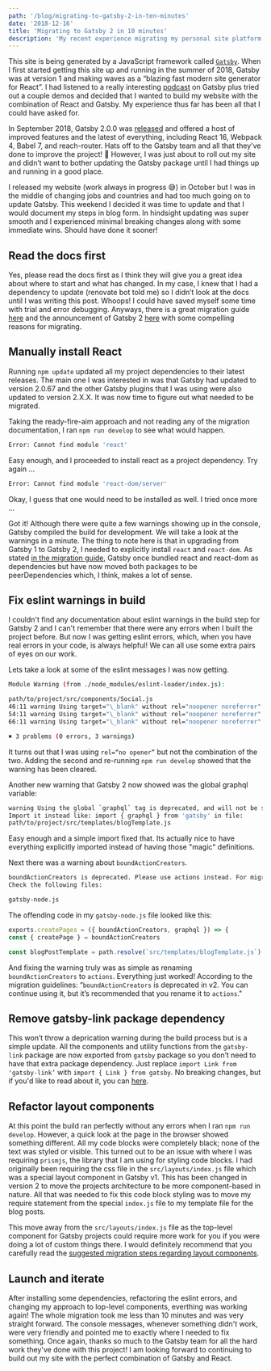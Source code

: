 ```yaml
---
path: '/blog/migrating-to-gatsby-2-in-ten-minutes'
date: '2018-12-16'
title: 'Migrating to Gatsby 2 in 10 minutes'
description: 'My recent experience migrating my personal site platform from Gatsby.js version 1 to use version 2.'
---
```


This site is being generated by a JavaScript framework called [`Gatsby`](https://www.gatsbyjs.org/). When I first started getting this site up and running in the summer of 2018, Gatsby was at version 1 and making waves as a “blazing fast modern site generator for React”. I had listened to a really interesting [podcast](https://www.heavybit.com/library/podcasts/jamstack-radio/ep-22-static-site-generation-with-gatsbyjs/) on Gatsby plus tried out a couple demos and decided that I wanted to build my website with the combination of React and Gatsby. My experience thus far has been all that I could have asked for.

In September 2018, Gatsby 2.0.0 was [released](https://www.gatsbyjs.org/blog/2018-09-17-gatsby-v2/) and offered a host of improved features and the latest of everything, including React 16, Webpack 4, Babel 7, and reach-router. Hats off to the Gatsby team and all that they’ve done to improve the project! 🚀 However, I was just about to roll out my site and didn’t want to bother updating the Gatsby package until I had things up and running in a good place.

I released my website (work always in progress 😅) in October but I was in the middle of changing jobs and countries and had too much going on to update Gatsby. This weekend I decided it was time to update and that I would document my steps in blog form. In hindsight updating was super smooth and I experienced minimal breaking changes along with some immediate wins. Should have done it sooner!

## Read the docs first

Yes, please read the docs first as I think they will give you a great idea about where to start and what has changed. In my case, I knew that I had a dependency to update (renovate bot told me) so I didn’t look at the docs until I was writing this post. Whoops! I could have saved myself some time with trial and error debugging. Anyways, there is a great migration guide [here](https://www.gatsbyjs.org/docs/migrating-from-v1-to-v2) and the announcement of Gatsby 2 [here](https://www.gatsbyjs.org/blog/2018-09-17-gatsby-v2/) with some compelling reasons for migrating.

## Manually install React

Running `npm update` updated all my project dependencies to their latest releases. The main one I was interested in was that Gatsby had updated to version 2.0.67 and the other Gatsby plugins that I was using were also updated to version 2.X.X. It was now time to figure out what needed to be migrated.

Taking the ready-fire-aim approach and not reading any of the migration documentation, I ran `npm run develop` to see what would happen.

```bash
Error: Cannot find module 'react'
```

Easy enough, and I proceeded to install react as a project dependency. Try again ...

```bash
Error: Cannot find module 'react-dom/server'
```

Okay, I guess that one would need to be installed as well. I tried once more ...

Got it! Although there were quite a few warnings showing up in the console, Gatsby compiled the build for development. We will take a look at the warnings in a minute. The thing to note here is that in upgrading from Gatsby 1 to Gatsby 2, I needed to explicitly install `react` and `react-dom`. As stated [in the migration guide](https://www.gatsbyjs.org/docs/migrating-from-v1-to-v2/#manually-install-react), Gatsby once bundled react and react-dom as dependencies but have now moved both packages to be peerDependencies which, I think, makes a lot of sense.

## Fix eslint warnings in build

I couldn't find any documentation about eslint warnings in the build step for Gatsby 2 and I can't remember that there were any errors when I built the project before. But now I was getting eslint errors, which, when you have real errors in your code, is always helpful! We can all use some extra pairs of eyes on our work.

Lets take a look at some of the eslint messages I was now getting.

```bash
Module Warning (from ./node_modules/eslint-loader/index.js):

path/to/project/src/components/Social.js
46:11 warning Using target="\_blank" without rel="noopener noreferrer" is a security risk: see https://mathiasbynens.github.io/rel-noopener react/jsx-no-target-blank
54:11 warning Using target="\_blank" without rel="noopener noreferrer" is a security risk: see https://mathiasbynens.github.io/rel-noopener react/jsx-no-target-blank
66:11 warning Using target="\_blank" without rel="noopener noreferrer" is a security risk: see https://mathiasbynens.github.io/rel-noopener react/jsx-no-target-blank

✖ 3 problems (0 errors, 3 warnings)
```

It turns out that I was using `rel=“no opener”` but not the combination of the two. Adding the second and re-running `npm run develop` showed that the warning has been cleared.

Another new warning that Gatsby 2 now showed was the global graphql variable:

```bash
warning Using the global `graphql` tag is deprecated, and will not be supported in v3.
Import it instead like: import { graphql } from 'gatsby' in file:
path/to/project/src/templates/blogTemplate.js
```

Easy enough and a simple import fixed that. Its actually nice to have everything explicitly imported instead of having those "magic" definitions.

Next there was a warning about `boundActionCreators`.

```bash
boundActionCreators is deprecated. Please use actions instead. For migration instructions, see https://gatsby.app/boundActionCreators
Check the following files:

gatsby-node.js
```

The offending code in my `gatsby-node.js` file looked like this:

```js
exports.createPages = ({ boundActionCreators, graphql }) => {
const { createPage } = boundActionCreators

const blogPostTemplate = path.resolve(`src/templates/blogTemplate.js`)
```

And fixing the warning truly was as simple as renaming `boundActionCreators` to `actions`. Everything just worked! According to the migration guidelines: “`boundActionCreators` is deprecated in v2. You can continue using it, but it’s recommended that you rename it to `actions`."

## Remove gatsby-link package dependency

This won’t throw a deprication warning during the build process but is a simple update. All the components and utility functions from the `gatsby-link` package are now exported from `gatsby` package so you don’t need to have that extra package dependency. Just replace `import Link from 'gatsby-link’` with `import { Link } from gatsby`. No breaking changes, but if you'd like to read about it, you can [here](https://www.gatsbyjs.org/docs/migrating-from-v1-to-v2/#import-link-from-gatsby).

## Refactor layout components

At this point the build ran perfectly without any errors when I ran `npm run develop`. However, a quick look at the page in the browser showed something different. All my code blocks were completely black; none of the text was styled or visible. This turned out to be an issue with where I was requiring `prismjs`, the library that I am using for styling code blocks. I had originally been requiring the css file in the `src/layouts/index.js` file which was a special layout component in Gatsby v1. This has been changed in version 2 to move the projects architecture to be more component-based in nature. All that was needed to fix this code block styling was to move my require statement from the special `index.js` file to my template file for the blog posts.

This move away from the `src/layouts/index.js` file as the top-level component for Gatsby projects could require more work for you if you were doing a lot of custom things there. I would definitely recommend that you carefully read the [suggested migration steps regarding layout components](https://www.gatsbyjs.org/docs/migrating-from-v1-to-v2/#remove-or-refactor-layout-components).

## Launch and iterate

After installing some dependencies, refactoring the eslint errors, and changing my approach to lop-level components, everthing was working again! The whole migration took me less than 10 minutes and was very straight forward. The console messages, whenever something didn't work, were very friendly and pointed me to exactly where I needed to fix something. Once again, thanks so much to the Gatsby team for all the hard work they've done with this project! I am looking forward to continuing to build out my site with the perfect combination of Gatsby and React.
